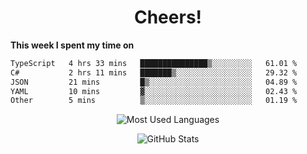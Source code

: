 <h1 align="center">Cheers!</h1>

**This week I spent my time on**
<!--START_SECTION:waka-->

```txt
TypeScript   4 hrs 33 mins   ███████████████▒░░░░░░░░░   61.01 %
C#           2 hrs 11 mins   ███████▒░░░░░░░░░░░░░░░░░   29.32 %
JSON         21 mins         █▒░░░░░░░░░░░░░░░░░░░░░░░   04.89 %
YAML         10 mins         ▓░░░░░░░░░░░░░░░░░░░░░░░░   02.43 %
Other        5 mins          ▒░░░░░░░░░░░░░░░░░░░░░░░░   01.19 %
```

<!--END_SECTION:waka-->

<p align="center"><img src="https://github-readme-stats.vercel.app/api/top-langs/?username=thnkrn&layout=compact&hide=html&theme=tokyonight" alt="Most Used Languages" /></p>

<p align="center"><img src="https://github-readme-stats.vercel.app/api?username=thnkrn&show_icons=true&count_private=true&theme=tokyonight&show=reviews&hide_rank=false&rank_icon=github" alt="GitHub Stats" /></p>

<!-- <p align="center"><a href="https://wakatime.com"><img src="https://wakatime.com/share/@thnkrn/40092326-d1bd-471b-89da-9a7c63939402.png" /></p>
 -->
